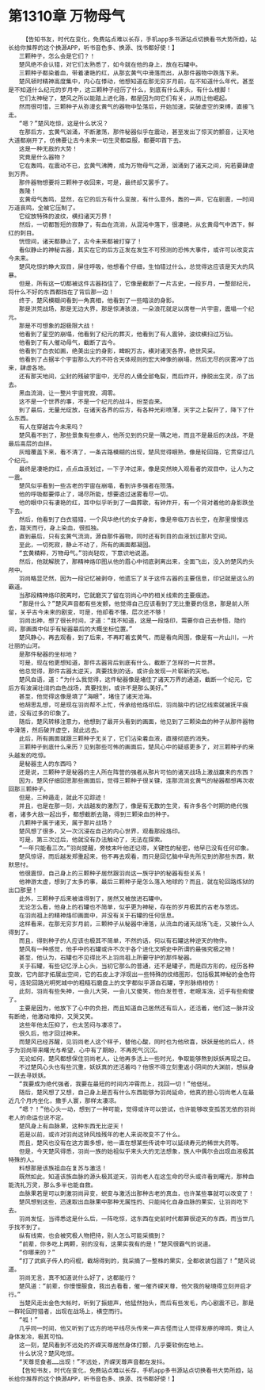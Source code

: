 # 第1310章 万物母气
        【告知书友，时代在变化，免费站点难以长存，手机app多书源站点切换看书大势所趋，站长给你推荐的这个换源APP，听书音色多、换源、找书都好使！】
       三颗种子，怎么会是它们？！
       楚风绝不会认错，对它们太熟悉了，如今就在他的身上，放在石罐中。
       三颗种子都染着血，带着凄艳的红，从那玄黄气中滑落而出，从那件器物中跌落下来。
       楚风顿时精神高度集中，内心在悸动，他想知道在那无穷岁月前，在不知道什么年代，甚至是不知道什么纪元的岁月中，这三颗种子经历了什么，到底有什么来头，有什么根脚！
       它们太神秘了，楚风之所以能踏上进化路，都是因为同它们有关，从而让他崛起。
       然而很可惜，三颗种子从弥漫玄黄气的器物中坠落后，开始加速，突破虚空的束缚，直接飞走。
       “嗯？”楚风吃惊，这是什么状况？
       在那后方，玄黄气汹涌，不断激荡，那件秘器似乎在震动，甚至发出了惊天的颤音，让天地大道都崩开了，仿佛要让古今未来一切生灵都臣服，都要叩首下去。
       这是一种无敌的大势！
       究竟是什么器物？
       它在轰鸣，在震动不已，玄黄气沸腾，成为万物母气之源，汹涌到了诸天之间，宛若要肆虐到万界。
       那件器物想要将三颗种子收回来，可是，最终却又罢手了。
       轰隆！
       玄黄母气轰鸣，显然，在它的后方有什么变故，有什么意外，轰的一声，它在剧震，一时间万道哀鸣，全被它压制了。
       它绽放特殊的波纹，横扫诸天万界！
       然后，一切都暂短的寂静了，有血在流淌，从混沌中落下，很凄艳，从玄黄母气中洒下，鲜红的刺目。
       恍惚间，诸天都静止了，古今未来都被打穿了！
       看似静止的神秘古器，其实在它的后方正发在发生不可预测的恐怖大事件，或许可以改变古今未来。
       楚风吃惊的睁大双目，屏住呼吸，他想看个仔细，生怕错过什么，总觉得这应该是天大的风暴。
       但是，所有这一切都被这件古器挡住了，它像是截断了一片古史，一段岁月，一整部纪元，将什么不好的东西都挡在了背后那一边！
       终于，楚风模糊间看到一角真相，他看到了一些暗淡的身影。
       那是洪荒战场，那是无边大界，那是惊涛骇浪，一朵浪花就足以席卷一片宇宙，震塌一个纪元。
       那是不可想象的超极限大战！
       他看到了星空的崩塌，他看到了纪元的葬灭，他看到了有人震钟，波纹横扫过万仙。
       他看到了有人催动母气，截断了古今。
       他看到了白衣如画，绝美出尘的身影，睥睨万古，横对诸天各界，绝世风采。
       他看到了占据半个宇宙那么大的不符合天体规则的宏大神像的崩塌，然后无尽的灰雾冲了出来，肆虐各地。
       还有那天地间，尘封的残破宇宙中，无尽的人俑全部龟裂，而后炸开，挣脱出生灵，杀了出去。
       黑血流淌，让一整片宇宙死寂，凋零。
       这不是一个世界的事，不是一个纪元的战斗，纷至沓来。
       到了最后，无量光绽放，在诸天各界的后方，有各种光彩喷薄，天宇之上裂开了，降下了什么东西。
       有人在穿越古今未来吗？
       楚风看不到了，那些景象有些瘆人，他所见到的只是一隅之地，而且不是最后的决战，不是最后高层的血拼。
       灰暗覆盖下来，看不清了，一条古路模糊的出现，楚风觉得眼熟，像是轮回路，它贯穿过几个纪元。
       最终是凄艳的红，点点血液划过，一下子冲过来，像是突然映入观看者的双目中，让人为之一震。
       楚风似乎看到一些古老的宇宙在崩塌，看到许多强者在殒落。
       他的呼吸都要停止了，竭尽所能，想要透过迷雾看尽一切。
       他的眼中只有凄艳的红，耳中似乎听到了一曲葬歌，有钟炸开，有一个背对着他的身影跌坐下去。
       然后，他看到了白衣猎猎，一个风华绝代的女子身影，像是帝临万古长空，在那里慢慢远去，踏天而行，身上染血，很孤独。
       直到最后，只有玄黄气流淌，源自那件器物，同时还有刺目的血液划过那片空间。
       至此，一切死寂，静止不动了，所有的画面都凝固。
       “玄黄精粹，万物母气。”羽尚轻叹，下意识地说道。
       然后，他就解脱了，那精神烙印图从他的眉心中彻底剥离出来，全面飞出，没入的楚风的头颅中。
       羽尚略显茫然，因为一段记忆被剥夺，他遗忘了关于这件古器的主要信息，印记就是这么的霸道。
       当那段精神烙印脱离时，它就磨灭了留在羽尚心中的相关线索的主要痕迹。
       “那是什么？”楚风声音都有些发颤，他觉得自己应该看到了无比重要的信息，那是前人所留，关乎古今未来的剧变，可是，他却看不懂，层次还不够！
       羽尚出神，想了很长时间，才道：“我不知道，这是一段烙印，需要你自己去参悟，隐约间，那画面中似乎有秘器最后的大概坐标位置。”
       楚风静心，再去观看，到了后来，不再盯着玄黄气，而是看向周围，像是有一片山川，一片壮丽的山河。
       是那件秘器的坐标地？
       可是，现在他更想知道，那件古器背后到底有什么，截断了怎样的一片世界。
       他总觉得，那件古器太逆天，真要找到的话，或许会发现一片崭新的天地。
       楚风自语，道：“为什么我觉得，这件秘器像是堵住了诸天万界的通道，截断一个纪元，它后方有波澜壮阔的血色战场，真要找到，或许不是那么美好。”
       甚至，他觉得这像是填了“海眼”，堵住了诸天沧海。
       他胡思乱想，可是现在羽尚帮不上忙，传承给他烙印后，羽尚脑中的记忆线索就被抚平痕迹，没有过多的印象了。
       随后，楚风转移注意力，他想到了最开头看到的画面，他见到了三颗染血的种子从那件器物中滑落，然后破开虚空，就此远去。
       此后，所有画面就跟三颗种子无关了，它们沾染着血液，直接彻底的消失。
       三颗种子到底什么来历？见到那些可怖的画面后，楚风心中的疑惑更多了，对三颗种子的来头越发的吃惊。
       是秘器主人的东西吗？
       还是说，三颗种子是秘器的主人所在阵营的强者从那片可怕的诸天战场上激战赢来的东西？
       因为，楚风仔细回思那些画面后，觉得三颗种子很关键，连那流淌玄黄气的秘器都想再次收回那三颗种子。
       但是，三种遁走，就此不见踪迹！
       并且，也是在那一刻，大战越发的激烈了，像是有无数的生灵，有许多各个时期的绝代强者，诸多大敌一起出手，都想截断去路，得到三颗染血的种子。
       几颗种子属于诸天，属于那片战场？
       楚风想了很多，又一次沉浸在自己的内心世界，观看那段烙印。
       可是，第三次过后，他就没有办法触动了，无法在探索。
       “一年只能看三次。”羽尚提醒，旁枝末叶他还记得，关键性的秘密，他早已没有任何印象。
       楚风惊讶，而后越发郑重起来，他不再去观看，而只是回忆脑中早先所见到的那些东西，默默思忖。
       他很震惊，自己身上的三颗种子居然跟羽尚这一族守护的秘器有些关系！
       他神游太虚，想到了太多的事，最后三颗种子是怎么落入地球的？而且，就在轮回路炼狱的出口那里！
       此外，三颗种子后来被谁得到了，居然又被放进石罐中。
       无论怎么看，他身上的石罐也不简单，似乎更为神秘，存在的岁月极其的古老与悠远。
       在羽尚祖上的精神烙印画面中，并没有关于石罐的任何信息。
       这样看来，在那无穷岁月前，三颗种子从秘器中滑落，从流血的诸天战场飞走，又被什么人得到了。
       而且，得到种子的人应该也极其不简单，不然的话，何以有石罐这种逆天的物件。
       楚风有一种感觉，他手中的石罐或许不次于各个进化文明史中所谓的最强究极之物！
       甚至，他认为，石罐也不见得比不上羽尚祖上所要守护的那件秘器。
       关于石罐，有些记忆浮上心头，当初它那么的普通，还不是罐子，而是四方形的，经历各种变故，它内部才拓展出空间，它的石皮上才浮现出一些特殊的纹络图形，包括极其神秘的金色符号，连轮回路光明死城中的粗糙石磨盘上的文字都似乎源自石罐，字形脉络相仿！
       此刻，羽尚有些失神，一会儿大哭，一会儿又傻笑，他白发苍苍，老眼浑浊，近乎有些痴傻了。
       主要是因为，他放下了心中的负担，而且知道自己居然还有后人，还活着，他们这一脉并没有断绝，他激动难抑，又哭又笑。
       这些年他太压抑了，也太苦闷与凄凉了。
       很久后，他才回过神来。
       而楚风已经苏醒，见羽尚老人这个样子，替他心酸，同时也为他欣喜，妖妖是他的后人，终于为羽尚带来曙光与希望，心中有了期盼，不再死气沉沉。
       无论如何，楚风都想保住羽尚老人，让他再多活上一些时光，争取能够熬到妖妖再现之日。
       不过楚风心头也有些沉重，妖妖真的还活着吗？他恨不得立刻重返小阴间的大渊前，想纵身一跃去寻妖妖。
       “我要成为绝代强者，我要在最短的时间内冲霄而上，找回一切！”他低吼。
       随后，楚风想了又想，自己身上是否有什么东西能够为羽尚延命，他真的担心羽尚老人在最近几个月内坐化，撒手人寰，那样太凄凉。
       “嗯？！”他心头一动，想到了一种可能，觉得或许可以尝试，也许能够改变孤苦无依的羽尚老人的命运也说不定。
       楚风身上有血脉果，这种东西无比逆天！
       若是以前，或许对羽尚这钟风烛残年的老人来说改变不了什么。
       而且，楚风也没有在这方面多想，他一直在想某些传说中可以延续寿元的稀世大药等。
       但是，今天楚风得悉，羽尚一族的始祖似乎来头大的无法想象，族人中偶尔会出现血液极其特殊的人。
       料想那是该族祖血在复苏与激活！
       既然如此，知道该族血脉的源头极其逆天，羽尚老人在这生命的尽头或许看到曙光，那种血能洗礼万灵，那么多半也能自救。
       血脉果若是可以刺激羽尚异变，蜕变与激活出那种古老的真血，也许某些事就可以改变了！
       楚风想到这些，迅速取出血脉果中那种无属性的、只能纯化自身血脉的果实，让羽尚吃下去。
       羽尚发怔，当得悉这是什么后，一阵吃惊，这东西在史前时代都算很逆天的东西，而当世几乎找不到了。
       纵有线索，也会被究极人物把持，别人怎么可能采摘到？
       “前辈，你多吃上两颗，别的没有，这果实我有的是！”楚风很霸气的说道。
       “你哪来的？”
       “打了武疯子传人的闷棍，截胡得到的，我采摘了一整株的果实，全都收装包圆了！”楚风说道。
       羽尚无言，真不知道说什么好了，这都能行？
       楚风道：“前辈，你慢慢服食，我出去看看，催一催齐嵘天尊，他欠我的秘境得立刻开启才行。”
       当楚风走出金色大帐时，听到了振翅声，他猛然抬头，而后有些发毛，内心剧震不已，那是一群轮回狩猎者，出现在战场上，横空而行。
       “呱！”
       几乎同一时间，他又听到了远方的地平线尽头传来一声古怪而让人觉得发瘆的啼鸣，竟让人身体发冷，极其可怕。
       这一刻，楚风看到不远处的齐嵘天尊居然身体打颤，几乎要软倒在地上。
       什么状况？楚风吃惊。
       “天尊觅食者……出现！”不远处，齐嵘天尊声音都在发抖。
       【告知书友，时代在变化，免费站点难以长存，手机app多书源站点切换看书大势所趋，站长给你推荐的这个换源APP，听书音色多、换源、找书都好使！】